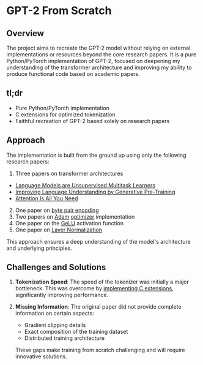 # GPT-2 From Scratch

## Overview
The project aims to recreate the GPT-2 model without relying on external implementations or resources beyond the core research papers. It is a pure Python/PyTorch implementation of GPT-2, focused on deepening my understanding of the transformer architecture and improving my ability to produce functional code based on academic papers. 

## tl;dr
- Pure Python/PyTorch implementation
- C extensions for optimized tokenization
- Faithful recreation of GPT-2 based solely on research papers

## Approach
The implementation is built from the ground up using only the following research papers:
1. Three papers on transformer architectures
- [Language Models are Unsupervised Multitask Learners](https://cdn.openai.com/better-language-models/language_models_are_unsupervised_multitask_learners.pdf)
- [Improving Language Understanding by Generative Pre-Training](https://cdn.openai.com/research-covers/language-unsupervised/language_understanding_paper.pdf)
- [Attention Is All You Need](https://arxiv.org/pdf/1706.03762)
2. One paper on [byte pair encoding](https://arxiv.org/pdf/1508.07909)
3. Two papers on [Adam](https://arxiv.org/pdf/1412.6980) [optimizer](https://arxiv.org/pdf/1711.05101v1) implementation
4. One paper on the [GeLU](https://arxiv.org/pdf/1606.08415v1) activation function
5. One paper on [Layer Normalization](https://arxiv.org/pdf/1607.06450)

This approach ensures a deep understanding of the model's architecture and underlying principles.

## Challenges and Solutions
1. **Tokenization Speed**: The speed of the tokenizer was initially a major bottleneck. This was overcome by [implementing C extensions](https://github.com/benarnav/bytephase), significantly improving performance.

2. **Missing Information**: The original paper did not provide complete information on certain aspects:
   - Gradient clipping details
   - Exact composition of the training dataset
   - Distributed training architecture

   These gaps make training from scratch challenging and will require innovative solutions.